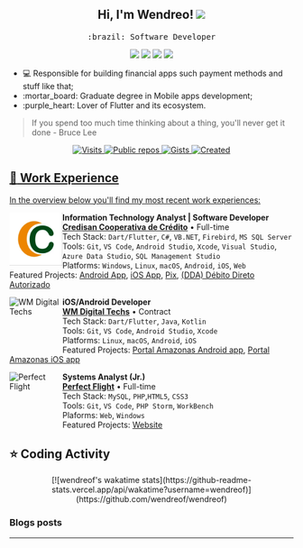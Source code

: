 <h2 align="center"> Hi, I'm Wendreo! <img src="https://media.giphy.com/media/hvRJCLFzcasrR4ia7z/giphy.gif" width="25px">
 <br/> </h2> 

<p align="center"> <samp>:brazil: Software Developer</p>
  
<p align="center">
<a href="https://www.linkedin.com/in/wendreof/"><img src="https://img.shields.io/badge/linkedin-%230077B5.svg?&style=for-the-badge&logo=linkedin&logoColor=white"/></a>
<a href="https://instagram.com/wendreof"><img src="https://img.shields.io/badge/instagram-%23E4405F.svg?&style=for-the-badge&logo=instagram&logoColor=white"/></a>
<a href="https://www.twitch.tv/wendreof"/><img src="https://img.shields.io/badge/Twitch-9146FF?style=for-the-badge&logo=twitch&logoColor=white"/></a>
<a href="https://medium.com/@wendreof"><img src="https://img.shields.io/badge/Medium-%23000000.svg?style=for-the-badge&logo=Medium&logoColor=white"/></a>

<ul>
  <li>💻 Responsible for building financial apps such payment methods and stuff like that;</li>
  <li>:mortar_board: Graduate degree in Mobile apps development;</li>
  <li>:purple_heart: Lover of Flutter and its ecosystem.</li>
</ul>

> If you spend too much time thinking about a thing, you'll never get it done - Bruce Lee

  <div align="center">
  <a href="https://marketplace.visualstudio.com/items?itemName=wendreof.ufo">
      <img src="https://komarev.com/ghpvc/?username=wendreof" alt="Visits" />
 <img src="https://badges.pufler.dev/repos/wendreof" alt="Public repos" />
<img src="https://badges.pufler.dev/gists/wendreof" alt="Gists" />
<img src="https://badges.pufler.dev/created/wendreof/wendreof" alt="Created" />
</div>

## :briefcase: Work Experience
In the overview below you'll find my most recent work experiences:

[<img align="left" height="94px" width="94px" alt="Credisan Cooperativa de Crédito" src="images/logo.png"/>](https://portal.credisan.com.br/)

**Information Technology Analyst | Software Developer** \
[**Credisan Cooperativa de Crédito**](https://portal.credisan.com.br/) • Full-time \
Tech Stack: `Dart/Flutter`, `C#`, `VB.NET`, `Firebird`, `MS SQL Server`\
Tools: `Git`, `VS Code`, `Android Studio`, `Xcode`, `Visual Studio`, `Azure Data Studio`,  `SQL Management Studio`\
Platforms: `Windows`, `Linux`,  `macOS`,  `Android`, `iOS`, `Web`\
Featured Projects: [Android App](https://play.google.com/store/apps/details?id=br.com.credisan), [iOS App](https://apps.apple.com/br/app/credisan-pix/id1531922714), [Pix](https://portal.credisan.com.br/pix/), [(DDA) Débito Direto Autorizado](https://portal.credisan.com.br/pix/)
<br/>

[<img align="left" height="94px" width="94px" alt="WM Digital Techs" src="https://media-exp1.licdn.com/dms/image/C4D0BAQFqnOuFdRwoTQ/company-logo_200_200/0/1601140298524?e=1639612800&v=beta&t=qKTUcwSwHzc87DhOMkZpjNV1vqdcW2dbkUMJq-KNjfw"/>](https://www.linkedin.com/company/wm-digital-techs)

**iOS/Android Developer** \
[**WM Digital Techs**](https://www.linkedin.com/company/wm-digital-techs) • Contract \
Tech Stack: `Dart/Flutter`, `Java`, `Kotlin`\
Tools: `Git`, `VS Code`, `Android Studio`, `Xcode`\
Platforms:  `Linux`,  `macOS`,  `Android`, `iOS`\
Featured Projects: [Portal Amazonas Android app](https://play.google.com/store/apps/details?id=br.com.sistemasamazonas), [Portal Amazonas iOS app](https://apps.apple.com/br/app/portal-amazonas/id1549608609)
<br/>

[<img align="left" height="94px" width="94px" alt="Perfect Flight" src="https://media-exp1.licdn.com/dms/image/C4E0BAQFigB0yzJzzeg/company-logo_200_200/0/1519865074333?e=2159024400&v=beta&t=uNCrA9MDuPXRrMLrqMwanYt7MVklKa3-7R3IAeLSRlQ"/>](https://perfectflight.com.br/)

**Systems Analyst (Jr.)** \
[**Perfect Flight**](https://perfectflight.com.br/) • Full-time \
Tech Stack: `MySQL`, `PHP`,`HTML5`, `CSS3`\
Tools: `Git`, `VS Code`, `PHP Storm`, `WorkBench`\
Plaforms: `Web`, `Windows`\
Featured Projects: [Website](https://perfectflight.com.br/)
<br/>

<!-- 
## 🚀 I've worked with
  <a href="https://marketplace.visualstudio.com/items?itemName=wendreof.ufo">
    <img src="https://img.shields.io/badge/dart-%230175C2.svg?style=for-the-badge&logo=dart&logoColor=white"/>
    <img src="https://img.shields.io/badge/c%23-%23239120.svg?style=for-the-badge&logo=c-sharp&logoColor=white"/>
    <img src="https://img.shields.io/badge/java-%23ED8B00.svg?style=for-the-badge&logo=java&logoColor=white"/>
    <img src="https://img.shields.io/badge/kotlin-%230095D5.svg?style=for-the-badge&logo=kotlin&logoColor=white"/>
    <br>
     <img src="https://img.shields.io/badge/Flutter-%2302569B.svg?style=for-the-badge&logo=Flutter&logoColor=white"/>
     <img src="https://img.shields.io/badge/.NET-5C2D91?style=for-the-badge&logo=.net&logoColor=white"/>
    <br>
    <img src="https://img.shields.io/badge/Microsoft%20SQL%20Sever-CC2927?style=for-the-badge&logo=microsoft%20sql%20server&logoColor=white"/>
    <img src="https://img.shields.io/badge/mysql-%2300f.svg?style=for-the-badge&logo=mysql&logoColor=white"/> 
    <br>
    <img src="https://img.shields.io/badge/VisualStudio-5C2D91.svg?style=for-the-badge&logo=visual-studio&logoColor=white"/>
    <img src="https://img.shields.io/badge/VisualStudioCode-0078d7.svg?style=for-the-badge&logo=visual-studio-code&logoColor=white"/>
    <img src="https://img.shields.io/badge/Xcode-007ACC?style=for-the-badge&logo=Xcode&logoColor=white"/>
    <img src="https://img.shields.io/badge/IntelliJIDEA-000000.svg?style=for-the-badge&logo=intellij-idea&logoColor=white"/>
    <br> 
    <img src="https://img.shields.io/badge/Android-3DDC84?style=for-the-badge&logo=android&logoColor=white"/>
    <img src="https://img.shields.io/badge/iOS-000000?style=for-the-badge&logo=ios&logoColor=white"/>
    <img src="https://img.shields.io/badge/Linux-FCC624?style=for-the-badge&logo=linux&logoColor=black"/>
    <img src="https://img.shields.io/badge/mac%20os-000000?style=for-the-badge&logo=macos&logoColor=F0F0F0"/>
-->
   
## ⭐ Coding Activity
<p align="center">
 [![wendreof's wakatime stats](https://github-readme-stats.vercel.app/api/wakatime?username=wendreof)](https://github.com/wendreof/wendreof)

 <!-- <img width="300px" src="https://wakatime.com/share/@wendreof/53b9a21e-408b-4d18-9de5-8e0901a579bf.png">

 <!-- <img width="500px" src="https://wakatime.com/share/@wendreof/f0cb9e19-b0c1-4e69-a730-f715b8dea470.png">
  
    <img width="500px" src="https://wakatime.com/share/@wendreof/641463d5-b47f-48fb-82ab-b735dbc06164.png"> 
   
   <img width="500px" src="https://wakatime.com/share/@wendreof/b9488577-84c9-442d-964f-86c5b235c1bb.png">
  -->
</p>
 
 ### Blogs posts
<!-- BLOG-POST-LIST:START -->
<!-- BLOG-POST-LIST:END -->
____

